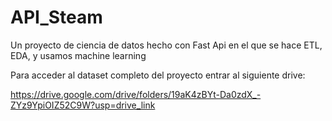 # API_Steam
Un proyecto de ciencia de datos hecho con Fast Api en el que se hace ETL, EDA, y usamos machine learning

Para acceder al dataset completo del proyecto entrar al siguiente drive: 

https://drive.google.com/drive/folders/19aK4zBYt-Da0zdX_-ZYz9YpiOIZ52C9W?usp=drive_link

